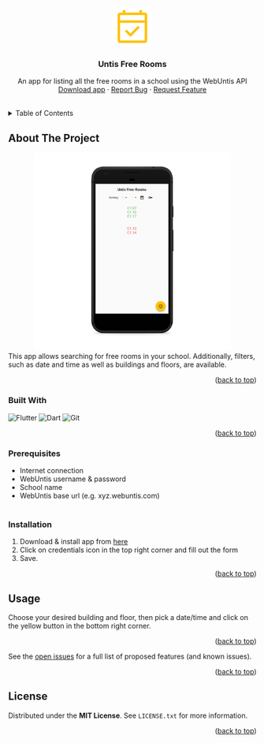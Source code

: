 <a name="readme-top"></a>


<!-- PROJECT LOGO -->
<br />
<div align="center">
  <a href="https://github.com/IamLuisAUT/untis-free-rooms\ic_launcher.png">
    <img src="https://github.com/IamLuisAUT/untis-free-rooms/blob/main/android/app/src/main/res/mipmap-xxxhdpi/ic_launcher.png" alt="Logo" width="80" height="80">
  </a>

  <h3 align="center">Untis Free Rooms</h3>

  <p align="center">
    An app for listing all the free rooms in a school using the WebUntis API
    <br />
    <a href="https://github.com/IamLuisAUT/untis-free-rooms/releases">Download app</a>
    ·
    <a href="https://github.com/IamLuisAUT/untis-free-rooms/issues">Report Bug</a>
    ·
    <a href="https://github.com/IamLuisAUT/untis-free-rooms/issues">Request Feature</a>
  </p>
</div>

<br>
<!-- TABLE OF CONTENTS -->
<details>
  <summary>Table of Contents</summary>
  <ol>
    <li>
      <a href="#about-the-project">About The Project</a>
      <ul>
        <li><a href="#built-with">Built With</a></li>
      </ul>
    </li>
    <li>
      <a href="#getting-started">Getting Started</a>
      <ul>
        <li><a href="#prerequisites">Prerequisites</a></li>
        <li><a href="#installation">Installation</a></li>
      </ul>
    </li>
    <li><a href="#usage">Usage</a></li>
    <li><a href="#license">License</a></li>
  </ol>
</details>



<!-- ABOUT THE PROJECT -->
## About The Project
<div align="center">
  <img src="https://github.com/IamLuisAUT/untis-free-rooms/blob/main/screenshot.png" alt="Screenshot" width="400px" height="auto">
</div>
This app allows searching for free rooms in your school. Additionally, filters, such as date and time as well as buildings and floors, are available.

<p align="right">(<a href="#readme-top">back to top</a>)</p>



### Built With

![Flutter](https://img.shields.io/badge/Flutter-%2302569B.svg?style=for-the-badge&logo=Flutter&logoColor=white)
![Dart](https://img.shields.io/badge/dart-%230175C2.svg?style=for-the-badge&logo=dart&logoColor=white)
![Git](https://img.shields.io/badge/git-%23F05033.svg?style=for-the-badge&logo=git&logoColor=white)

<p align="right">(<a href="#readme-top">back to top</a>)</p>


### Prerequisites
* Internet connection
* WebUntis username & password
* School name
* WebUntis base url (e.g. xyz.webuntis.com)
<br><br>
### Installation

1. Download & install app from [here](https://github.com/IamLuisAUT/untis-free-rooms/releases)
2. Click on credentials icon in the top right corner and fill out the form
3. Save.
<p align="right">(<a href="#readme-top">back to top</a>)</p>



<!-- USAGE EXAMPLES -->
## Usage

Choose your desired building and floor, then pick a date/time and click on the yellow button in the bottom right corner.

<p align="right">(<a href="#readme-top">back to top</a>)</p>

See the [open issues](https://github.com/IamLuisAUT/untis-free-rooms/issues) for a full list of proposed features (and known issues).

<p align="right">(<a href="#readme-top">back to top</a>)</p>

<!-- LICENSE -->
## License

Distributed under the **MIT License**. See `LICENSE.txt` for more information.

<p align="right">(<a href="#readme-top">back to top</a>)</p>